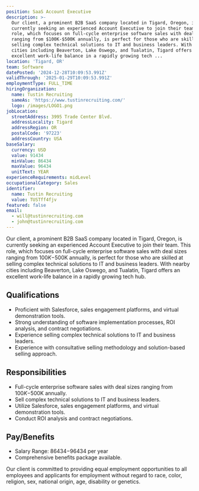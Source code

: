```yaml
---
position: SaaS Account Executive
description: >-
  Our client, a prominent B2B SaaS company located in Tigard, Oregon, is
  currently seeking an experienced Account Executive to join their team. This
  role, which focuses on full-cycle enterprise software sales with deal sizes
  ranging from $100K-$500K annually, is perfect for those who are skilled at
  selling complex technical solutions to IT and business leaders. With nearby
  cities including Beaverton, Lake Oswego, and Tualatin, Tigard offers an
  excellent work-life balance in a rapidly growing tech ...
location: 'Tigard, OR'
team: Software
datePosted: '2024-12-28T10:09:53.991Z'
validThrough: '2025-01-29T10:09:53.991Z'
employmentType: FULL_TIME
hiringOrganization:
  name: Tustin Recruiting
  sameAs: 'https://www.tustinrecruiting.com/'
  logo: /images/LOGO1.png
jobLocation:
  streetAddress: 3995 Trade Center Blvd.
  addressLocality: Tigard
  addressRegion: OR
  postalCode: '97223'
  addressCountry: USA
baseSalary:
  currency: USD
  value: 91434
  minValue: 86434
  maxValue: 96434
  unitText: YEAR
experienceRequirements: midLevel
occupationalCategory: Sales
identifier:
  name: Tustin Recruiting
  value: TUSTff4fjv
featured: false
email:
  - will@tustinrecruiting.com
  - john@tustinrecruiting.com
---
```




Our client, a prominent B2B SaaS company located in Tigard, Oregon, is currently seeking an experienced Account Executive to join their team. This role, which focuses on full-cycle enterprise software sales with deal sizes ranging from $100K-$500K annually, is perfect for those who are skilled at selling complex technical solutions to IT and business leaders. With nearby cities including Beaverton, Lake Oswego, and Tualatin, Tigard offers an excellent work-life balance in a rapidly growing tech hub.

## Qualifications

* Proficient with Salesforce, sales engagement platforms, and virtual demonstration tools.
* Strong understanding of software implementation processes, ROI analysis, and contract negotiations.
* Experience selling complex technical solutions to IT and business leaders.
* Experience with consultative selling methodology and solution-based selling approach.

## Responsibilities

* Full-cycle enterprise software sales with deal sizes ranging from $100K-$500K annually.
* Sell complex technical solutions to IT and business leaders.
* Utilize Salesforce, sales engagement platforms, and virtual demonstration tools.
* Conduct ROI analysis and contract negotiations.

## Pay/Benefits

* Salary Range: $86434-$96434 per year
* Comprehensive benefits package available.

Our client is committed to providing equal employment opportunities to all employees and applicants for employment without regard to race, color, religion, sex, national origin, age, disability or genetics.
